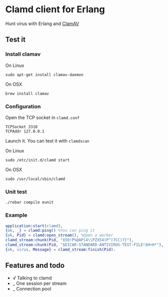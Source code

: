 # Clamd client for Erlang

Hunt virus with Erlang and [ClamAV](http://www.clamav.net/)

## Test it

### Install  clamav

On Linux

	sudo apt-get install clamav-daemon

On OSX

	brew install clamav

### Configuration

Open the TCP socket in `clamd.conf`

	TCPSocket 3310
	TCPAddr 127.0.0.1

Launch it. You can test it with `clamdscan`

On Linux

	sudo /etc/init.d/clamd start

On OSX

	sudo /usr/local/sbin/clamd

### Unit test

	./rebar compile eunit

### Example

```erlang
application:start(clamd),
{ok, _} = clamd:ping() %You can ping it
{ok, Pid} = clamd:open_stream(), %Open a worker
clamd_stream:chunk(Pid, "X5O!P%@AP[4\\PZX54(P^)7CC)7}"),
clamd_stream:chunk(Pid, "$EICAR-STANDARD-ANTIVIRUS-TEST-FILE!$H+H*"),
{ok, virus, Message} = clamd_stream:finish(Pid).
```

## Features and todo

 * √ Talking to clamd
 * _ One session per stream
 * _ Connection pool